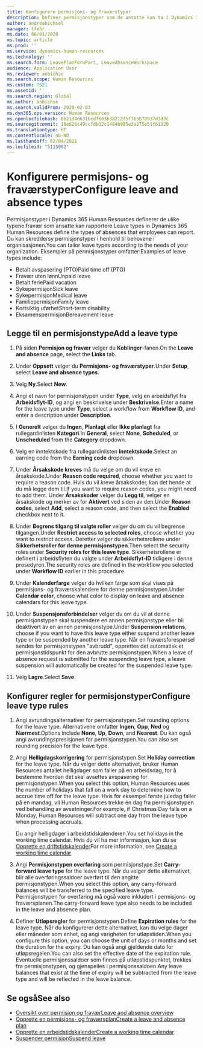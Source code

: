 ```yaml
---
title: Konfigurere permisjons- og fraværstyper
description: Definer permisjonstyper som de ansatte kan ta i Dynamics 365 Human Resources.
author: andreabichsel
manager: tfehr
ms.date: 06/01/2020
ms.topic: article
ms.prod: ''
ms.service: dynamics-human-resources
ms.technology: ''
ms.search.form: LeavePlanFormPart, LeaveAbsenceWorkspace
audience: Application User
ms.reviewer: anbichse
ms.search.scope: Human Resources
ms.custom: 7521
ms.assetid: ''
ms.search.region: Global
ms.author: anbichse
ms.search.validFrom: 2020-02-03
ms.dyn365.ops.version: Human Resources
ms.openlocfilehash: 6b21d4d631bcdf603b38212f5f76bb78937d3d3c
ms.sourcegitcommit: 18e626c49ccfdb12c1484b985e3a275e51f61320
ms.translationtype: HT
ms.contentlocale: nb-NO
ms.lasthandoff: 02/04/2021
ms.locfileid: "5115082"
---
```

# <a name="configure-leave-and-absence-types"></a><span data-ttu-id="3329a-103">Konfigurere permisjons- og fraværstyper</span><span class="sxs-lookup"><span data-stu-id="3329a-103">Configure leave and absence types</span></span>

<span data-ttu-id="3329a-104">Permisjonstyper i Dynamics 365 Human Resources definerer de ulike typene fravær som ansatte kan rapportere.</span><span class="sxs-lookup"><span data-stu-id="3329a-104">Leave types in Dynamics 365 Human Resources define the types of absences that employees can report.</span></span> <span data-ttu-id="3329a-105">Du kan skreddersy permisjonstyper i henhold til behovene i organisasjonen.</span><span class="sxs-lookup"><span data-stu-id="3329a-105">You can tailor leave types according to the needs of your organization.</span></span> <span data-ttu-id="3329a-106">Eksempler på permisjonstyper omfatter:</span><span class="sxs-lookup"><span data-stu-id="3329a-106">Examples of leave types include:</span></span>

- <span data-ttu-id="3329a-107">Betalt avspasering (PTO)</span><span class="sxs-lookup"><span data-stu-id="3329a-107">Paid time off (PTO)</span></span>
- <span data-ttu-id="3329a-108">Fravær uten lønn</span><span class="sxs-lookup"><span data-stu-id="3329a-108">Unpaid leave</span></span>
- <span data-ttu-id="3329a-109">Betalt ferie</span><span class="sxs-lookup"><span data-stu-id="3329a-109">Paid vacation</span></span>
- <span data-ttu-id="3329a-110">Sykepermisjon</span><span class="sxs-lookup"><span data-stu-id="3329a-110">Sick leave</span></span>
- <span data-ttu-id="3329a-111">Sykepermisjon</span><span class="sxs-lookup"><span data-stu-id="3329a-111">Medical leave</span></span>
- <span data-ttu-id="3329a-112">Familiepermisjon</span><span class="sxs-lookup"><span data-stu-id="3329a-112">Family leave</span></span>
- <span data-ttu-id="3329a-113">Kortsiktig uførhet</span><span class="sxs-lookup"><span data-stu-id="3329a-113">Short-term disability</span></span>
- <span data-ttu-id="3329a-114">Eksamenspermisjon</span><span class="sxs-lookup"><span data-stu-id="3329a-114">Bereavement leave</span></span>

## <a name="add-a-leave-type"></a><span data-ttu-id="3329a-115">Legge til en permisjonstype</span><span class="sxs-lookup"><span data-stu-id="3329a-115">Add a leave type</span></span>

1. <span data-ttu-id="3329a-116">På siden **Permisjon og fravær** velger du **Koblinger**-fanen.</span><span class="sxs-lookup"><span data-stu-id="3329a-116">On the **Leave and absence** page, select the **Links** tab.</span></span>

2. <span data-ttu-id="3329a-117">Under **Oppsett** velger du **Permisjons- og fraværstyper**.</span><span class="sxs-lookup"><span data-stu-id="3329a-117">Under **Setup**, select **Leave and absence types**.</span></span>

3. <span data-ttu-id="3329a-118">Velg **Ny**.</span><span class="sxs-lookup"><span data-stu-id="3329a-118">Select **New**.</span></span>

4. <span data-ttu-id="3329a-119">Angi et navn for permisjonstypen under **Type**, velg en arbeidsflyt fra **Arbeidsflyt-ID**, og angi en beskrivelse under **Beskrivelse**.</span><span class="sxs-lookup"><span data-stu-id="3329a-119">Enter a name for the leave type under **Type**, select a workflow from **Workflow ID**, and enter a description under **Description**.</span></span>

5. <span data-ttu-id="3329a-120">I **Generelt** velger du **Ingen**, **Planlagt** eller **Ikke planlagt** fra rullegardinlisten **Kategori**.</span><span class="sxs-lookup"><span data-stu-id="3329a-120">In **General**, select **None**, **Scheduled**, or **Unscheduled** from the **Category** dropdown.</span></span>

6. <span data-ttu-id="3329a-121">Velg en inntektskode fra rullegardinlisten **Inntektskode**.</span><span class="sxs-lookup"><span data-stu-id="3329a-121">Select an earning code from the **Earning code** dropdown.</span></span>

7. <span data-ttu-id="3329a-122">Under **Årsakskode kreves** må du velge om du vil kreve en årsakskode.</span><span class="sxs-lookup"><span data-stu-id="3329a-122">Under **Reason code required**, choose whether you want to require a reason code.</span></span> <span data-ttu-id="3329a-123">Hvis du vil kreve årsakskoder, kan det hende at du må legge dem til.</span><span class="sxs-lookup"><span data-stu-id="3329a-123">If you want to require reason codes, you might need to add them.</span></span> <span data-ttu-id="3329a-124">Under **Årsakskoder** velger du **Legg til**, velger en årsakskode og merker av for **Aktivert** ved siden av den.</span><span class="sxs-lookup"><span data-stu-id="3329a-124">Under **Reason codes**, select **Add**, select a reason code, and then select the **Enabled** checkbox next to it.</span></span>

8. <span data-ttu-id="3329a-125">Under **Begrens tilgang til valgte roller** velger du om du vil begrense tilgangen.</span><span class="sxs-lookup"><span data-stu-id="3329a-125">Under **Restrict access to selected roles**, choose whether you want to restrict access.</span></span> <span data-ttu-id="3329a-126">Deretter velger du sikkerhetsrollene under **Sikkerhetsroller for denne permisjonstypen**.</span><span class="sxs-lookup"><span data-stu-id="3329a-126">Then select the security roles under **Security roles for this leave type**.</span></span> <span data-ttu-id="3329a-127">Sikkerhetsrollene er definert i arbeidsflyten du valgte under **Arbeidsflyt-ID** tidligere i denne prosedyren.</span><span class="sxs-lookup"><span data-stu-id="3329a-127">The security roles are defined in the workflow you selected under **Workflow ID** earlier in this procedure.</span></span>

9. <span data-ttu-id="3329a-128">Under **Kalenderfarge** velger du hvilken farge som skal vises på permisjons- og fraværskalendere for denne permisjonstypen.</span><span class="sxs-lookup"><span data-stu-id="3329a-128">Under **Calendar color**, choose what color to display on leave and absence calendars for this leave type.</span></span> 

10. <span data-ttu-id="3329a-129">Under **Suspensjonsforbindelser** velger du om du vil at denne permisjonstypen skal suspendere en annen permisjonstype eller bli deaktivert av en annen permisjonstype.</span><span class="sxs-lookup"><span data-stu-id="3329a-129">Under **Suspension relations**, choose if you want to have this leave type either suspend another leave type or be suspended by another leave type.</span></span> <span data-ttu-id="3329a-130">Når en fraværsforespørsel sendes for permisjonstypen "avbrudd", opprettes det automatisk et permisjonstidspunkt for den avbrutte permisjonstypen.</span><span class="sxs-lookup"><span data-stu-id="3329a-130">When a leave of absence request is submitted for the suspending leave type, a leave suspension will automatically be created for the suspended leave type.</span></span> 

10. <span data-ttu-id="3329a-131">Velg **Lagre**.</span><span class="sxs-lookup"><span data-stu-id="3329a-131">Select **Save**.</span></span>

## <a name="configure-leave-type-rules"></a><span data-ttu-id="3329a-132">Konfigurer regler for permisjonstyper</span><span class="sxs-lookup"><span data-stu-id="3329a-132">Configure leave type rules</span></span>

1. <span data-ttu-id="3329a-133">Angi avrundingsalternativer for permisjonstypen.</span><span class="sxs-lookup"><span data-stu-id="3329a-133">Set rounding options for the leave type.</span></span> <span data-ttu-id="3329a-134">Alternativene omfatter **Ingen**, **Opp**, **Ned** og **Nærmest**.</span><span class="sxs-lookup"><span data-stu-id="3329a-134">Options include **None**, **Up**, **Down**, and **Nearest**.</span></span> <span data-ttu-id="3329a-135">Du kan også angi avrundingspresisjonen for permisjonstypen.</span><span class="sxs-lookup"><span data-stu-id="3329a-135">You can also set rounding precision for the leave type.</span></span>

2. <span data-ttu-id="3329a-136">Angi **Helligdagskorrigering** for permisjonstypen.</span><span class="sxs-lookup"><span data-stu-id="3329a-136">Set **Holiday correction** for the leave type.</span></span> <span data-ttu-id="3329a-137">Når du velger dette alternativet, bruker Human Resources antallet helligdager som faller på en arbeidsdag, for å bestemme hvordan det skal avsettes avspasering for permisjonstypen.</span><span class="sxs-lookup"><span data-stu-id="3329a-137">When you select this option, Human Resources uses the number of holidays that fall on a work day to determine how to accrue time off for the leave type.</span></span> <span data-ttu-id="3329a-138">Hvis for eksempel første juledag faller på en mandag, vil Human Resources trekke én dag fra permisjonstypen ved behandling av avsetninger.</span><span class="sxs-lookup"><span data-stu-id="3329a-138">For example, if Christmas Day falls on a Monday, Human Resources will subtract one day from the leave type when processing accruals.</span></span>

   <span data-ttu-id="3329a-139">Du angir helligdager i arbeidstidskalenderen.</span><span class="sxs-lookup"><span data-stu-id="3329a-139">You set holidays in the working time calendar.</span></span> <span data-ttu-id="3329a-140">Hvis du vil ha mer informasjon, kan du se [Opprette en driftstidskalender](hr-leave-and-absence-working-time-calendar.md)</span><span class="sxs-lookup"><span data-stu-id="3329a-140">For more information, see [Create a working time calendar](hr-leave-and-absence-working-time-calendar.md)</span></span>
   
 3. <span data-ttu-id="3329a-141">Angi **Permisjonstypen overføring** som permisjonstype.</span><span class="sxs-lookup"><span data-stu-id="3329a-141">Set **Carry-forward leave type** for the leave type.</span></span> <span data-ttu-id="3329a-142">Når du velger dette alternativet, blir alle overføringssaldoer overført til den angitte permisjonstypen.</span><span class="sxs-lookup"><span data-stu-id="3329a-142">When you select this option, any carry-forward balances will be transferred to the specified leave type.</span></span> <span data-ttu-id="3329a-143">Permisjonstypen for overføring må også være inkludert i permisjons- og fraværsplanen.</span><span class="sxs-lookup"><span data-stu-id="3329a-143">The carry-forward leave type also needs to be included in the leave and absence plan.</span></span> 
 
 4. <span data-ttu-id="3329a-144">Definer **Utløpsregler** for permisjonstypen.</span><span class="sxs-lookup"><span data-stu-id="3329a-144">Define **Expiration rules** for the leave type.</span></span> <span data-ttu-id="3329a-145">Når du konfigurerer dette alternativet, kan du velge dager eller måneder som enhet, og angi varigheten for utløpstiden.</span><span class="sxs-lookup"><span data-stu-id="3329a-145">When you configure this option, you can choose the unit of days or months and set the duration for the expiry.</span></span> <span data-ttu-id="3329a-146">Du kan også angi gjeldende dato for utløpsregelen.</span><span class="sxs-lookup"><span data-stu-id="3329a-146">You can also set the effective date of the expiration rule.</span></span> <span data-ttu-id="3329a-147">Eventuelle permisjonssaldoer som finnes på utløpstidspunktet, trekkes fra permisjonstypen, og gjenspeiles i permisjonssaldoen.</span><span class="sxs-lookup"><span data-stu-id="3329a-147">Any leave balances that exist at the time of expiry will be subtracted from the leave type and will be reflected in the leave balance.</span></span> 
 
 
## <a name="see-also"></a><span data-ttu-id="3329a-148">Se også</span><span class="sxs-lookup"><span data-stu-id="3329a-148">See also</span></span>

- [<span data-ttu-id="3329a-149">Oversikt over permisjon og fravær</span><span class="sxs-lookup"><span data-stu-id="3329a-149">Leave and absence overview</span></span>](hr-leave-and-absence-overview.md)
- [<span data-ttu-id="3329a-150">Opprette en permisjons- og fraværsplan</span><span class="sxs-lookup"><span data-stu-id="3329a-150">Create a leave and absence plan</span></span>](hr-leave-and-absence-plans.md)
- [<span data-ttu-id="3329a-151">Opprette en arbeidstidskalender</span><span class="sxs-lookup"><span data-stu-id="3329a-151">Create a working time calendar</span></span>](hr-leave-and-absence-working-time-calendar.md)
- [<span data-ttu-id="3329a-152">Suspender permisjon</span><span class="sxs-lookup"><span data-stu-id="3329a-152">Suspend leave</span></span>](hr-leave-and-absence-suspend-leave.md)

